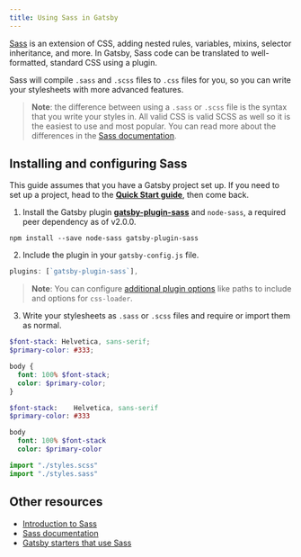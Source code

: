 ```yaml
---
title: Using Sass in Gatsby
---
```


[Sass](https://sass-lang.com) is an extension of CSS, adding nested rules, variables, mixins, selector inheritance, and more. In Gatsby, Sass code can be translated to well-formatted, standard CSS using a plugin.

Sass will compile `.sass` and `.scss` files to `.css` files for you, so you can write your stylesheets with more advanced features.

> **Note**: the difference between using a `.sass` or `.scss` file is the syntax that you write your styles in. All valid CSS is valid SCSS as well so it is the easiest to use and most popular. You can read more about the differences in the [Sass documentation](https://sass-lang.com/documentation/syntax).

## Installing and configuring Sass

This guide assumes that you have a Gatsby project set up. If you need to set up a project, head to the [**Quick Start guide**](/docs/quick-start), then come back.

1.  Install the Gatsby plugin [**gatsby-plugin-sass**](/packages/gatsby-plugin-sass) and `node-sass`, a required peer dependency as of v2.0.0.

`npm install --save node-sass gatsby-plugin-sass`

2.  Include the plugin in your `gatsby-config.js` file.

```javascript:title=gatsby-config.js
plugins: [`gatsby-plugin-sass`],
```

> **Note**: You can configure [additional plugin options](/packages/gatsby-plugin-sass/#other-options) like paths to include and options for `css-loader`.

3.  Write your stylesheets as `.sass` or `.scss` files and require or import them as normal.

```css:styles.scss
$font-stack: Helvetica, sans-serif;
$primary-color: #333;

body {
  font: 100% $font-stack;
  color: $primary-color;
}
```

```css:styles.sass
$font-stack:    Helvetica, sans-serif
$primary-color: #333

body
  font: 100% $font-stack
  color: $primary-color
```

```javascript
import "./styles.scss"
import "./styles.sass"
```

## Other resources

- [Introduction to Sass](https://designmodo.com/introduction-sass)
- [Sass documentation](https://sass-lang.com/documentation)
- [Gatsby starters that use Sass](/starters/?c=Styling%3ASCSS)
